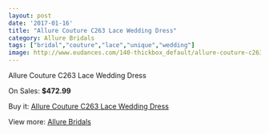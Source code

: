 ```yaml
---
layout: post
date: '2017-01-16'
title: "Allure Couture C263 Lace Wedding Dress"
category: Allure Bridals
tags: ["bridal","couture","lace","unique","wedding"]
image: http://www.eudances.com/140-thickbox_default/allure-couture-c263-lace-wedding-dress.jpg
---
```

Allure Couture C263 Lace Wedding Dress

On Sales: **$472.99**
<a href="https://www.eudances.com/en/allure-bridals/45-allure-couture-c263-lace-wedding-dress.html"><amp-img layout="responsive" width="600" height="600" src="//www.eudances.com/140-thickbox_default/allure-couture-c263-lace-wedding-dress.jpg" alt="Allure Couture C263 Lace Wedding Dress 0" /></a>
<a href="https://www.eudances.com/en/allure-bridals/45-allure-couture-c263-lace-wedding-dress.html"><amp-img layout="responsive" width="600" height="600" src="//www.eudances.com/141-thickbox_default/allure-couture-c263-lace-wedding-dress.jpg" alt="Allure Couture C263 Lace Wedding Dress 1" /></a>
<a href="https://www.eudances.com/en/allure-bridals/45-allure-couture-c263-lace-wedding-dress.html"><amp-img layout="responsive" width="600" height="600" src="//www.eudances.com/142-thickbox_default/allure-couture-c263-lace-wedding-dress.jpg" alt="Allure Couture C263 Lace Wedding Dress 2" /></a>
<a href="https://www.eudances.com/en/allure-bridals/45-allure-couture-c263-lace-wedding-dress.html"><amp-img layout="responsive" width="600" height="600" src="//www.eudances.com/143-thickbox_default/allure-couture-c263-lace-wedding-dress.jpg" alt="Allure Couture C263 Lace Wedding Dress 3" /></a>

Buy it: [Allure Couture C263 Lace Wedding Dress](https://www.eudances.com/en/allure-bridals/45-allure-couture-c263-lace-wedding-dress.html "Allure Couture C263 Lace Wedding Dress")

View more: [Allure Bridals](https://www.eudances.com/en/2-allure-bridals "Allure Bridals")
